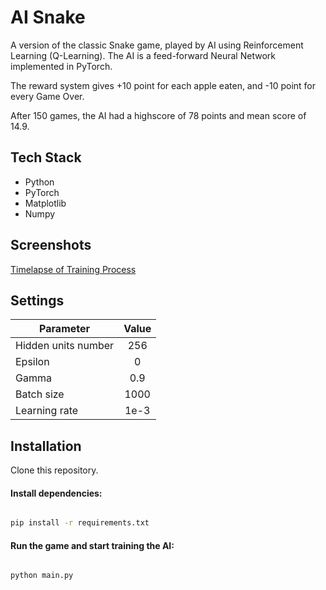 # AI Snake

A version of the classic Snake game, played by AI using Reinforcement Learning (Q-Learning). The AI is a feed-forward Neural Network implemented in PyTorch.

The reward system gives +10 point for each apple eaten, and -10 point for every Game Over.

After 150 games, the AI had a highscore of 78 points and mean score of 14.9. 

## Tech Stack

+ Python
+ PyTorch
+ Matplotlib
+ Numpy

## Screenshots

[Timelapse of Training Process](https://youtu.be/GiAmK5NALZU)

## Settings

| Parameter        |      Value      |
|------------------|:---------------:|
| Hidden units number    |       256       |
| Epsilon          |   0  |
| Gamma            |       0.9       |
| Batch size       |        1000       |
| Learning rate    |       1e-3      |

## Installation

Clone this repository.

#### Install dependencies:

```bash

pip install -r requirements.txt

```

#### Run the game and start training the AI:

```bash

python main.py

```
